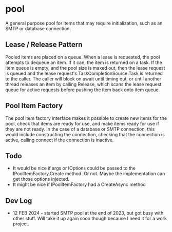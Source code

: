 # pool
A general purpose pool for items that may require initialization, such as an SMTP or database connection.

## Lease / Release Pattern
Pooled items are placed on a queue. When a lease is requested, the pool attempts to dequeue an item. If it can, the item is returned on a task. If the item queue is empty, and the pool size is maxed out, then the lease request is queued and the lease request's TaskCompletionSource.Task is returned to the caller. The caller will block on await until timing out, or until another thread releases an item by calling Release, which scans the lease request queue for active requests before pushing the item back onto item queue.

## Pool Item Factory
The pool item factory interface makes it possible to create new items for the pool, check that items are ready for use, and make items ready for use if they are not ready. In the case of a database or SMTP connection, this would include constructing the connection, checking that the connection is active, calling connect if the connection is inactive.

## Todo
- It would be nice if args or IOptions<T> could be passed to the IPoolItemFactory.Create<T> method. Or not. Maybe the implementation can get those options injected.
- It might be nice if IPoolItemFactory had a CreateAsync method

## Dev Log
- 12 FEB 2024 - started SMTP pool at the end of 2023, but got busy with other stuff. Will take it up again soon though because I need it for a work project.
